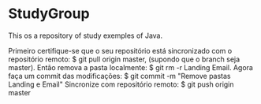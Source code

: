 # StudyGroup
This os a repository of study exemples of Java.

Primeiro certifique-se que o seu repositório está sincronizado com o repositório remoto: $ git pull origin master, (supondo que o branch seja master).
Então remova a pasta localmente: $ git rm -r Landing Email.
Agora faça um commit das modificações: $ git commit -m "Remove pastas Landing e Email"
Sincronize com repositório remoto: $ git push origin master
